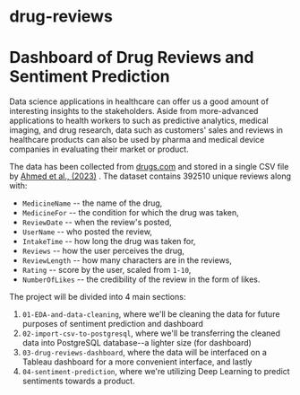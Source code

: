 # drug-reviews

# Dashboard of Drug Reviews and Sentiment Prediction

Data science applications in healthcare can offer us a good amount of interesting insights to the stakeholders. Aside from more-advanced applications to health workers to such as predictive analytics, medical imaging, and drug research, data such as customers' sales and reviews in healthcare products can also be used by pharma and medical device companies in evaluating their market or product.

The data has been collected from [drugs.com](drugs.com) and stored in a single CSV file by [Ahmed et al., (2023)](https://data.mendeley.com/datasets/64cc5w5dxy/1) . The dataset contains 392510 unique reviews along with:
- `MedicineName` -- the name of the drug,
- `MedicineFor` -- the condition for which the drug was taken,
- `ReviewDate` -- when the review's posted,
- `UserName` -- who posted the review,
- `IntakeTime` -- how long the drug was taken for,
- `Reviews` -- how the user perceives the drug,
- `ReviewLength` -- how many characters are in the reviews,
- `Rating` -- score by the user, scaled from `1-10`,
- `NumberOfLikes` -- the credibility of the review in the form of likes. 

The project will be divided into 4 main sections:
1. `01-EDA-and-data-cleaning`, where we'll be cleaning the data for future purposes of sentiment prediction and dashboard
2. `02-import-csv-to-postgresql`, where we'll be transferring the cleaned data into PostgreSQL database--a lighter size (for dashboard)
3. `03-drug-reviews-dashboard`, where the data will be interfaced on a Tableau dashboard for a more convenient interface, and lastly
4. `04-sentiment-prediction`, where we're utilizing Deep Learning to predict sentiments towards a product.
